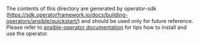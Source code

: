 The contents of this directory are generated by operator-sdk (https://sdk.operatorframework.io/docs/building-operators/ansible/quickstart/) and should be used only for future reference. Please refer to [ansible-operator documentation](../../docs/README.md) for tips how to install and use the operator.

